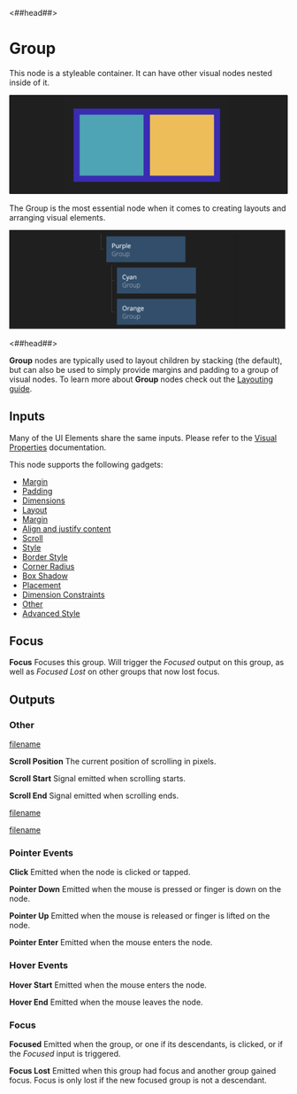 <##head##>

# Group

This node is a styleable container. It can have other visual nodes nested inside of it.

![](./group_visual.png ':class=img-size-l')

The <span class="ndl-node">Group</span> is the most essential node when it comes to creating layouts and arranging visual elements.

![](./group_node.png ':class=img-size-l')

<##head##>

**Group** nodes are typically used to layout children by stacking (the default), but can also be used to simply provide margins and padding to a group of visual nodes. To learn more about **Group** nodes check out the [Layouting guide](/guides/layouts.md).

## Inputs

Many of the UI Elements share the same inputs. Please refer to the [Visual Properties](nodes/ui-elements/visual-properties/) documentation.

This node supports the following gadgets:

-   [Margin](nodes/ui-elements/visual-properties/#margin)
-   [Padding](nodes/ui-elements/visual-properties/#padding)
-   [Dimensions](nodes/ui-elements/visual-properties/#dimensions)
-   [Layout](nodes/ui-elements/visual-properties/#layout)
-   [Margin](nodes/ui-elements/visual-properties/#margin)
-   [Align and justify content](nodes/ui-elements/visual-properties/#align-and-justify-content)
-   [Scroll](nodes/ui-elements/visual-properties/#scroll)
-   [Style](nodes/ui-elements/visual-properties/#style)
-   [Border Style](nodes/ui-elements/visual-properties/#border-style)
-   [Corner Radius](nodes/ui-elements/visual-properties/#corner-radius)
-   [Box Shadow](nodes/ui-elements/visual-properties/#box-shadow)
-   [Placement](nodes/ui-elements/visual-properties/#placement)
-   [Dimension Constraints](nodes/ui-elements/visual-properties/#dimension-constraints)
-   [Other](nodes/ui-elements/visual-properties/#other)
-   [Advanced Style](nodes/ui-elements/visual-properties/#advanced-style)

## Focus

**Focus**
Focuses this group. Will trigger the _Focused_ output on this group, as well as _Focused Lost_ on other groups that now lost focus.

## Outputs

### Other

[filename](../shared-props/outputs/other/README.md ':include')

**Scroll Position**
The current position of scrolling in pixels.

**Scroll Start**
Signal emitted when scrolling starts.

**Scroll End**
Signal emitted when scrolling ends.

[filename](../shared-props/outputs/bounding-box/README.md ':include')

[filename](../shared-props/outputs/mounted/README.md ':include')

### Pointer Events

**Click**
Emitted when the node is clicked or tapped.

**Pointer Down**
Emitted when the mouse is pressed or finger is down on the node.

**Pointer Up**
Emitted when the mouse is released or finger is lifted on the node.

**Pointer Enter**
Emitted when the mouse enters the node.

### Hover Events

**Hover Start**
Emitted when the mouse enters the node.

**Hover End**
Emitted when the mouse leaves the node.

### Focus

**Focused**
Emitted when the group, or one if its descendants, is clicked, or if the _Focused_ input is triggered.

**Focus Lost**
Emitted when this group had focus and another group gained focus. Focus is only lost if the new focused group is not a descendant.
